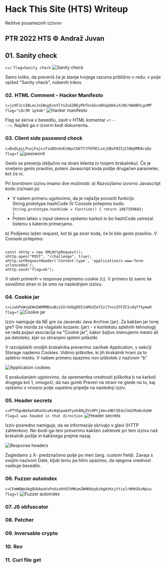 # Hack This Site (HTS) Writeup

Rešitve posameznih izzivov

## PTR 2022 HTS © Andraž Juvan

## 01. Sanity check
<code>c=/</code>
<code>flag=Sanity check</code>
![Sanity check](img/01_sanityCheck.jpg)

Samo toliko, da preveriš če je stanje tvojega razuma približno v redu: v polje vpišeš "Sanity check", nobenih trikov.

### 02. HTML Comment - Hacker Manifesto
<code>c=jzXFJcsIBLexJoIWupEzeVlYsZuGZREyPbfkxGSsnBXapDmkiXcNSrHmDBVLgnMP</code>
<code>flag="L0r3M 1p5Um"</code>
![Hacker manifesto](img/02_hackerManifesto.jpg)

Flag se skriva v besedilu, zavit v HTML komentar <code>\<!-- --></code>. Najdeš ga v izvorni kodi dokumenta.

### 03. Client side password check

<code>c=BuOLpiLPsojFajcxTzoDDndvKiWqvCbETYlFOfHCLxejUBxFDZSjChBqOMDAcaQs</code>
<code>flag=?</code>
![password](img/03_password.jpg)

Geslo se preverja izključno na strani klienta (v tvojem brskalniku). Če je vnešeno geslo pravilno, potem Javascript koda pošlje drugačen parameter, kot če ni.

Pri tovrstnem izzivu imamo dve možnosti:
a) Razvozlamo izvorno Javascript kodo (/s/main.js)
- V našem primeru ugotovimo, da je najlažje povoziti funkcijo String.prototype.hashCode (V Console prilepimo kodo: <code>String.prototype.hashCode = function() { return 1867359683; }</code>
- Potem lahko v input okence vpišemo karkoli in bo hashCode ustrezal tistemu s katerim primerjamo.

b) Pošljemo lažen request, kot bi ga sicer koda, če bi bilo geslo pravilno.
V Console prilepimo:

<code>
const xhttp = new XMLHttpRequest();
xhttp.open("POST", "/challenge", true);
xhttp.setRequestHeader('Content-type', 'application/x-www-form-urlencoded');
xhttp.send("flag=ok");
</code>

V obeh primerih v response prejmemo cookie (c). V primeru b) samo še osvežimo stran in že smo na naslednjem izzivu.

### 04. Cookie jar

<code>c=iiwGPeWcpEWoEWOMMDouBziGIrkdQgDDIJaMGdZeYZziTncoIFFZCIcdqffXymwO</code>
<code>flag=?</code>
![Cookie jar](img/04_cookieJar.jpg)

Izziv namiguje da NE gre za Javanski Java Archive (jar). Za kakšen jar torej gre? Gre morda za vlagalski kozarec (jar) - v kontekstu spletnih tehnologij se rada pojavi asociacija na "Cookie jar", kakor šaljivo imenujemo mesto ali pa datoteko, kjer so shranjeni spletni piškotki.

V razvijalskih orodjih brskalnika preverimo zavihek Application, v sekciji Storage najdemo Cookies. Vidimo piškotke, ki jih brskalnik hrani za to spletno mesto. V našem primeru opazimo nov piškotek z nazivom "b"

![Application cookies](img/04_cookieJar_aCookies.jpg)

S poskušanjem ugotovimo, da sprememba vrednosti piškotka b na karkoli drugega kot 1, omogoči, da nas gumb Preveri na strani ne glede na to, kaj vpišemo v vnosno polje uspešno pripelje na naslednji izziv.

### 05. Header secrets

<code>c=PTYDguBmXwVaMuUXLwKsNqhpwAdYyehAMyZVcHPtjXmvsNKtSEdulkQJMsWcdobW</code>
<code>flag=I was headed in that direction</code>
![Header secrets](img/05_headerSecrets.jpg)

Izziv posredno namiguje, da se informacije skrivajo v glavi (HTTP zahtevkov). Ne-bodi-ga-leni preverimo kakšen zahtevek pri tem izzivu naš brskalnik pošlje in kakšnega prejme nazaj.

![Response headers](img/05_headerSecrets_aRespHeaders.jpg)

Zagledamo z X- predznačeno polje po meri (ang. custom field). Zavaja s svojim nazivom Date, kljub temu pa hitro opazimo, da njegova vrednost vsebuje besedilo.

### 06. Fuzzer autoindex

<code>c=CFmWKWeUAgDUkAeaVvPoXxzHYUlhMKumZWHKNzpbiHgAtKxjttiolrWhKGkzNpsu</code>
<code>flag=?</code>
![Fuzzer autoindex](img/06_fuzzerAutoindex.jpg)

### 07. JS obfuscator

### 08. Patcher

### 09. Inversable crypto

### 10. Rev

### 11. Curl file get








































